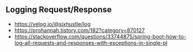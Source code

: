 

## Logging Request/Response

- https://velog.io/@sixhustle/log
- https://prohannah.tistory.com/182?category=870127
- https://stackoverflow.com/questions/33744875/spring-boot-how-to-log-all-requests-and-responses-with-exceptions-in-single-pl

